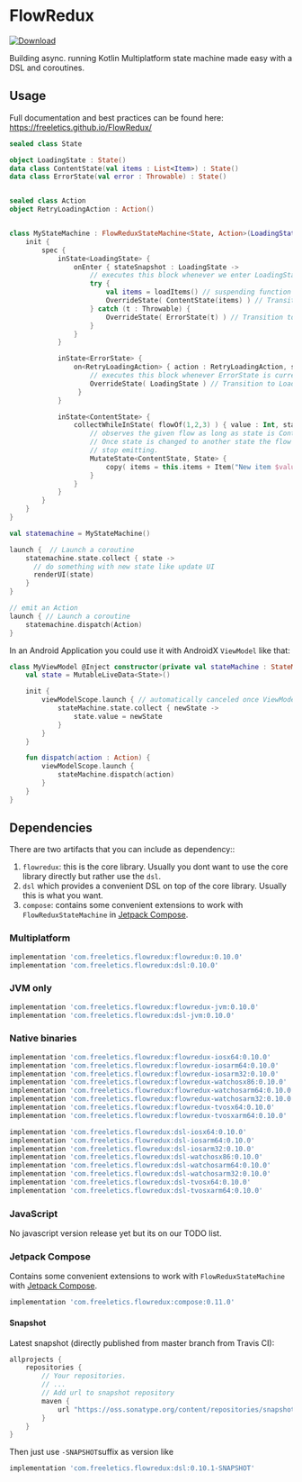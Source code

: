 # FlowRedux

[![Download](https://maven-badges.herokuapp.com/maven-central/com.freeletics.flowredux/flowredux/badge.svg) ](https://maven-badges.herokuapp.com/maven-central/com.freeletics.flowredux/flowredux)

Building async. running Kotlin Multiplatform state machine made easy with a DSL and coroutines.

## Usage

Full documentation and best practices can be found here: https://freeletics.github.io/FlowRedux/


```kotlin
sealed class State

object LoadingState : State()
data class ContentState(val items : List<Item>) : State()
data class ErrorState(val error : Throwable) : State()


sealed class Action
object RetryLoadingAction : Action()


class MyStateMachine : FlowReduxStateMachine<State, Action>(LoadingState){
    init {
        spec {
            inState<LoadingState> {
                onEnter { stateSnapshot : LoadingState ->
                    // executes this block whenever we enter LoadingState
                    try {
                        val items = loadItems() // suspending function / coroutine to load items
                        OverrideState( ContentState(items) ) // Transition to ContentState
                    } catch (t : Throwable) {
                        OverrideState( ErrorState(t) ) // Transition to ErrorState
                    }
                }
            }

            inState<ErrorState> {
                on<RetryLoadingAction> { action : RetryLoadingAction, stateSnapshot : ErrorState ->
                    // executes this block whenever ErrorState is current state and RetryLoadingAction is emitted
                    OverrideState( LoadingState ) // Transition to LoadingState which loads list again
                 }
            }

            inState<ContentState> {
                collectWhileInState( flowOf(1,2,3) ) { value : Int, stateSnapshot : ContentState ->
                    // observes the given flow as long as state is ContentState.
                    // Once state is changed to another state the flow will automatically
                    // stop emitting.
                    MutateState<ContentState, State> { 
                        copy( items = this.items + Item("New item $value"))
                    }
                }
            }
        }
    }
}
```

```kotlin
val statemachine = MyStateMachine()

launch {  // Launch a coroutine
    statemachine.state.collect { state ->
      // do something with new state like update UI
      renderUI(state)
    }
}

// emit an Action
launch { // Launch a coroutine
    statemachine.dispatch(Action)
}
```

In an Android Application you could use it with AndroidX `ViewModel` like that:

```kotlin
class MyViewModel @Inject constructor(private val stateMachine : StateMachine) : ViewModel() {
    val state = MutableLiveData<State>()

    init {
        viewModelScope.launch { // automatically canceled once ViewModel lifecycle reached destroyed.
            stateMachine.state.collect { newState ->
                state.value = newState
            }
        }
    }

    fun dispatch(action : Action) {
        viewModelScope.launch {
            stateMachine.dispatch(action)
        }
    }
}
```

## Dependencies
There are two artifacts that you can include as dependency::
1. `flowredux`: this is the core library. Usually you dont want to use the core library directly but rather use the `dsl`.
2. `dsl` which provides a convenient DSL on top of the core library. Usually this is what you want.
3. `compose`: contains some convenient extensions to work with `FlowReduxStateMachine` in [Jetpack Compose](https://developer.android.com/jetpack/compose).

### Multiplatform
```groovy
implementation 'com.freeletics.flowredux:flowredux:0.10.0'
implementation 'com.freeletics.flowredux:dsl:0.10.0'
```

### JVM only
```groovy
implementation 'com.freeletics.flowredux:flowredux-jvm:0.10.0'
implementation 'com.freeletics.flowredux:dsl-jvm:0.10.0'
```

### Native binaries
```groovy
implementation 'com.freeletics.flowredux:flowredux-iosx64:0.10.0'
implementation 'com.freeletics.flowredux:flowredux-iosarm64:0.10.0'
implementation 'com.freeletics.flowredux:flowredux-iosarm32:0.10.0'
implementation 'com.freeletics.flowredux:flowredux-watchosx86:0.10.0'
implementation 'com.freeletics.flowredux:flowredux-watchosarm64:0.10.0'
implementation 'com.freeletics.flowredux:flowredux-watchosarm32:0.10.0'
implementation 'com.freeletics.flowredux:flowredux-tvosx64:0.10.0'
implementation 'com.freeletics.flowredux:flowredux-tvosxarm64:0.10.0'

implementation 'com.freeletics.flowredux:dsl-iosx64:0.10.0'
implementation 'com.freeletics.flowredux:dsl-iosarm64:0.10.0'
implementation 'com.freeletics.flowredux:dsl-iosarm32:0.10.0'
implementation 'com.freeletics.flowredux:dsl-watchosx86:0.10.0'
implementation 'com.freeletics.flowredux:dsl-watchosarm64:0.10.0'
implementation 'com.freeletics.flowredux:dsl-watchosarm32:0.10.0'
implementation 'com.freeletics.flowredux:dsl-tvosx64:0.10.0'
implementation 'com.freeletics.flowredux:dsl-tvosxarm64:0.10.0'
```

### JavaScript
No javascript version release yet but its on our TODO list.

### Jetpack Compose
Contains some convenient extensions to work with `FlowReduxStateMachine` with [Jetpack Compose](https://developer.android.com/jetpack/compose).
```groovy
implementation 'com.freeletics.flowredux:compose:0.11.0'
```

#### Snapshot
Latest snapshot (directly published from master branch from Travis CI):

```groovy
allprojects {
    repositories {
        // Your repositories.
        // ...
        // Add url to snapshot repository
        maven {
            url "https://oss.sonatype.org/content/repositories/snapshots/"
        }
    }
}
```

Then just use `-SNAPSHOT`suffix as version like
```groovy
implementation 'com.freeletics.flowredux:dsl:0.10.1-SNAPSHOT'
```

